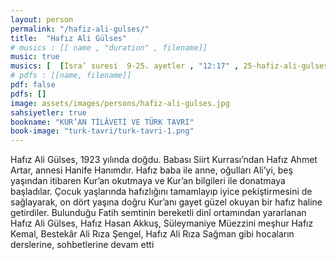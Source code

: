 ```yaml
---
layout: person
permalink: "/hafiz-ali-gulses/"
title:  "Hafız Ali Gülses"
# musics : [[ name , "duration" , filename]]
music: true
musics: [  [İsra’ suresi  9-25. ayetler , "12:17" , 25-hafiz-ali-gulses/1]]
# pdfs : [[name, filename]]
pdf: false
pdfs: []
image: assets/images/persons/hafiz-ali-gulses.jpg
sahsiyetler: true
bookname: "KUR’AN TİLÂVETİ VE TÜRK TAVRI"
book-image: "turk-tavri/turk-tavri-1.png"
---
```


Hafız Ali Gülses, 1923 yılında doğdu. Babası Siirt Kurrası’ndan Hafız Ahmet Artar, annesi Hanife Hanımdır. 
Hafız baba ile anne, oğulları Ali’yi, beş yaşından itibaren Kur’an okutmaya ve Kur’an bilgileri ile donatmaya başladılar. Çocuk yaşlarında hafızlığını tamamlayıp iyice pekiştirmesini de sağlayarak, on dört yaşına doğru Kur’anı gayet güzel okuyan bir hafız haline getirdiler.
Bulunduğu Fatih semtinin bereketli dinî ortamından yararlanan Hafız Ali Gülses, Hafız Hasan Akkuş, Süleymaniye Müezzini meşhur Hafız Kemal, Bestekâr Ali Rıza Şengel, Hafız Ali Rıza Sağman gibi hocaların derslerine, sohbetlerine devam etti 
